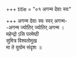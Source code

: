 +++
title = "०१ अगन्म देवाः स्वः"

+++
अगन्म देवाः स्वः स्वर् अगन्म-  
-अगन्म ज्योतिर् ज्योतिर् अगन्म ।  
महेन्द्रो ऽसि परमेष्ठी  
सुमित्र विश्वतोमुख  
मा ते युयोम संदृशः ॥